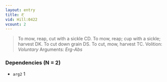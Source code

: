 ```yaml
---
layout: entry
title: རྔ་
vid: Hill:0422
vcount: 2
---
```

> To mow, reap, cut with a sickle CD\. To mow, reap; cup with a sickle; harvest DK\. To cut down grain DS\. To cut, mow, harvest TC\.
> Volition: _Voluntary_
> Arguments: _Erg-Abs_


### Dependencies (N = 2)
* `arg2` 1
